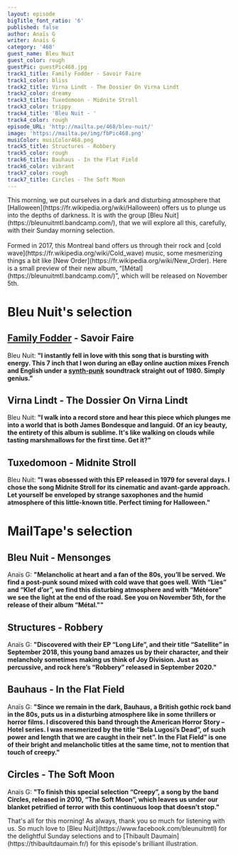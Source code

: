 ```yaml
---
layout: episode
bigTitle_font_ratio: '6'
published: false
author: Anaïs G
writer: Anaïs G
category: '468'
guest_name: Bleu Nuit
guest_color: rough
guestPic: guestPic468.jpg
track1_title: Family Fodder - Savoir Faire
track1_color: bliss
track2_title: Virna Lindt - The Dossier On Virna Lindt
track2_color: dreamy
track3_title: Tuxedomoon - Midnite Stroll
track3_color: trippy
track4_title: 'Bleu Nuit - '
track4_color: rough
episode_URL: 'http://mailta.pe/468/bleu-nuit/'
image: 'https://mailta.pe/img/fbPic468.png'
musiColor: musiColor468.png
track5_title: Structures - Robbery
track5_color: rough
track6_title: Bauhaus - In the Flat Field
track6_color: vibrant
track7_color: rough
track7_title: Circles - The Soft Moon
---
```

<p id="introduction">This morning, we put ourselves in a dark and disturbing atmosphere that [Halloween](https://fr.wikipedia.org/wiki/Halloween) offers us to plunge us into the depths of darkness. It is with the group [Bleu Nuit](https://bleunuitmtl.bandcamp.com/), that we will explore all this, carefully, with their Sunday morning selection.
<br/><br/>
Formed in 2017, this Montreal band offers us through their rock and [cold wave](https://fr.wikipedia.org/wiki/Cold_wave) music, some mesmerizing things a bit like [New Order](https://fr.wikipedia.org/wiki/New_Order). Here is a small preview of their new album, “[Métal](https://bleunuitmtl.bandcamp.com/)”, which will be released on November 5th.
<p/>

# Bleu Nuit's selection

## [Family Fodder](http://familyfodder.co.uk/) - Savoir Faire 
Bleu Nuit: **"**I instantly fell in love with this song that is bursting with energy. This 7 inch that I won during an eBay online auction mixes French and English under a [synth-punk](https://fr.wikipedia.org/wiki/Synthpunk) soundtrack straight out of 1980. Simply genius.**"**

## Virna Lindt - The Dossier On Virna Lindt 
Bleu Nuit: **"**I walk into a record store and hear this piece which plunges me into a world that is both James Bondesque and languid. Of an icy beauty, the entirety of this album is sublime. It's like walking on clouds while tasting marshmallows for the first time. Get it?**"**

## Tuxedomoon - Midnite Stroll
Bleu Nuit: **"**I was obsessed with this EP released in 1979 for several days. I chose the song Midnite Stroll for its cinematic and avant-garde approach. Let yourself be enveloped by strange saxophones and the humid atmosphere of this little-known title. Perfect timing for Halloween.**"**


# MailTape's selection

## Bleu Nuit - Mensonges
Anaïs G: **"**Melancholic at heart and a fan of the 80s, you’ll be served. We find a post-punk sound mixed with cold wave that goes well. With “Lies” and “Klef d’or”, we find this disturbing atmosphere and with “Météore” we see the light at the end of the road. See you on November 5th, for the release of their album “Métal."**"**

## Structures - Robbery
Anaïs G: **"**Discovered with their EP “Long Life”, and their title “Satellite” in September 2018, this young band amazes us by their character, and their melancholy sometimes making us think of Joy Division. Just as percussive, and rock here’s “Robbery” released in September 2020.**"**

## Bauhaus - In the Flat Field
Anaïs G: **"**Since we remain in the dark, Bauhaus, a British gothic rock band in the 80s, puts us in a disturbing atmosphere like in some thrillers or horror films. I discovered this band through the American Horror Story – Hotel series. I was mesmerized by the title “Bela Lugosi’s Dead”, of such power and length that we are caught in their net”. In the Flat Field” is one of their bright and melancholic titles at the same time, not to mention that touch of creepy.**"**

## Circles - The Soft Moon
Anaïs G: **"**To finish this special selection “Creepy”, a song by the band Circles, released in 2010, “The Soft Moon”, which leaves us under our blanket petrified of terror with this continuous loop that doesn’t stop.**"**

<p id="outroduction">That's all for this morning! As always, thank you so much for listening with us. So much love to [Bleu Nuit](https://www.facebook.com/bleunuitmtl) for the delightful Sunday selections and to [Thibault Daumain](https://thibaultdaumain.fr/) for this episode's brilliant illustration.</p>
